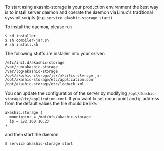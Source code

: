 To start using akashic-storage in your production environment the best way is to install server daemon and operate the daemon via Linux's traditional sysvinit scripts (e.g. `service akashic-storage start`)

To install the daemon, please run

```
$ cd installer
$ sh compiler-jar.sh
# sh install.sh
```

The following stuffs are installed into your server:

```
/etc/init.d/akashic-storage
/var/run/akashic-storage
/var/log/akashic-storage
/opt/akashic-storage/jar/akashic-storage.jar
/opt/akashic-storage/etc/application.conf
/opt/akashic-storage/etc/logback.xml
```

You can update the configuration of the server by modifying `/opt/akashic-storage/etc/application.conf`. If you want to set mountpoint and ip address from the default values the file should be like:


```
akashic.storage {
  mountpoint = /mnt/nfs/akashic-storage
  ip = 192.168.10.23
}
```

and then start the daemon

```
$ service akashic-storage start
```